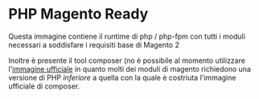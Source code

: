 # PHP Magento Ready

Questa immagine contiene il runtime di php / php-fpm con tutti i moduli necessari a soddisfare i requisiti base di Magento 2

Inoltre è presente il tool composer (no è possibile al momento utilizzare l'[immagine ufficiale](https://hub.docker.com/_/composer/) in quanto molti dei moduli di magento richiedono una versione di PHP *inferiore* a quella con la quale è costriuta l'immagine ufficiale di composer.

